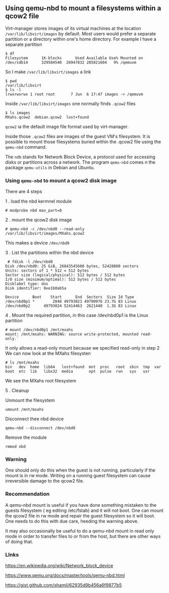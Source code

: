 ## Using qemu-nbd to mount a filesystems within a qcow2 file ##

Virt-manager stores images of its virtual machines at the location
`/var/lib/libvirt/images` by default.
Most users would prefer a separate partition or a directory within 
one's home directory. 
For example I have a separate partition

```
$ df
Filesystem      1K-blocks      Used Available Use% Mounted on
/dev/sdb14      329584540  26947832 285821604   9% /qemuvm
```

So I make `/var/lib/libvirt/images` a link

```
$ pwd
/var/lib/libvirt
$ ls -l
lrwxrwxrwx 1 root root       7 Jun  6 17:47 images -> /qemuvm
```

Inside `/var/lib/libvirt/images` one normally finds `.qcow2` files

```
$ ls images
MXahs.qcow2  debian.qcow2  lost+found
```

`qcow2` ia the default image file format used by virt-manager.

Inside those `.qcow2` files are images of the guest VM's
filesystem. It is possible to mount those filesystems buried within the .qcow2 file
using the `qemu-nbd` command.

The `ndb` stands for Network Block Device, a protocol used
for accessing disks or partitions across a network.
The program `qemu-nbd` comes n the package `qemu-utils` in Debian and Ubuntu. 

### Using `qemu-nbd` to mount a qcow2 disk image ###
There are 4 steps
 
1 .  load the nbd kermnel module

```
# modprobe nbd max_part=8
```

2 .  mount the qcow2 disk image

```
# qemu-nbd -c /dev/nbd0 --read-only /var/lib/libvirt/images/MXahs.qcow2
```

This makes a device `/dev/nbd0` 

3 . List the partitions within the nbd device

```
 # fdisk -l /dev/nbd0
Disk /dev/nbd0: 25 GiB, 26843545600 bytes, 52428800 sectors
Units: sectors of 1 * 512 = 512 bytes
Sector size (logical/physical): 512 bytes / 512 bytes
I/O size (minimum/optimal): 512 bytes / 512 bytes
Disklabel type: dos
Disk identifier: 0xe1b0ab5a

Device      Boot    Start      End  Sectors  Size Id Type
/dev/nbd0p1 *        2048 49793023 49790976 23.7G 83 Linux
/dev/nbd0p2      49793024 52414463  2621440  1.3G 83 Linux
```

4 . Mount the required partition, in this case /dev/nbd0p1 is
the Linux partition

```
# mount /dev/nbd0p1 /mnt/mxahs
mount: /mnt/mxahs: WARNING: source write-protected, mounted read-only.`
```

It only allows a read-only mount because we specified read-only in step 2
We can now look at the MXahs filesysten

```
# ls /mnt/mxahs
bin   dev  home  lib64	 lost+found  mnt  proc	 root  sbin  tmp  var
boot  etc  lib	 libx32  media	     opt  pulse  run   sys   usr
```

We see the MXahs root filesystem

5 . Cleanup

Unmount the filesystem

```
umount /mnt/mxahs
```

Disconnect thee nbd device

```
qemu-nbd --disconnect /dev/nbd0
```

Remove the module

```
rmmod nbd
```

### Warning ###
One should only do this when the guest is not running, particularly if the mount is in rw mode. 
Writing on a running guest filesystem can cause irreversible 
damage to the qcow2 file.

### Recommendation ###
A qemu-nbd mount is useful if you have done something 
mistaken to the guests filesystem ( eg editing /etc/fstab)
and it will not boot. 
One can mount the qcow2 file in rw mode and repair the guest filesystem so it will 
boot. One needs to do this with due care, heeding the warning above.

It may also occasionally be useful to do a qemu-nbd mount  in read only mode 
in order to transfer files to or from the host, but there are other 
ways of doing that. 







### LInks ###

https://en.wikipedia.org/wiki/Network_block_device

https://www.qemu.org/docs/master/tools/qemu-nbd.html

https://gist.github.com/shamil/62935d9b456a6f9877b5

